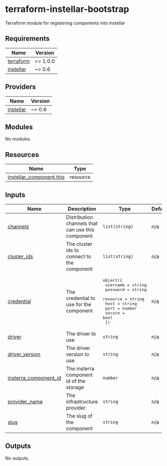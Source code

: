 # terraform-instellar-bootstrap
Terraform module for registering components into instellar


<!-- BEGIN_TF_DOCS -->
## Requirements

| Name | Version |
|------|---------|
| <a name="requirement_terraform"></a> [terraform](#requirement\_terraform) | >= 1.0.0 |
| <a name="requirement_instellar"></a> [instellar](#requirement\_instellar) | ~> 0.6 |

## Providers

| Name | Version |
|------|---------|
| <a name="provider_instellar"></a> [instellar](#provider\_instellar) | ~> 0.6 |

## Modules

No modules.

## Resources

| Name | Type |
|------|------|
| [instellar_component.this](https://registry.terraform.io/providers/upmaru/instellar/latest/docs/resources/component) | resource |

## Inputs

| Name | Description | Type | Default | Required |
|------|-------------|------|---------|:--------:|
| <a name="input_channels"></a> [channels](#input\_channels) | Distribution channels that can use this component | `list(string)` | n/a | yes |
| <a name="input_cluster_ids"></a> [cluster\_ids](#input\_cluster\_ids) | The cluster ids to connect to the component | `list(string)` | n/a | yes |
| <a name="input_credential"></a> [credential](#input\_credential) | The credential to use for the component | <pre>object({<br>    username = string<br>    password = string<br>    resource = string<br>    host     = string<br>    port     = number<br>    secure   = bool<br>  })</pre> | n/a | yes |
| <a name="input_driver"></a> [driver](#input\_driver) | The driver to use | `string` | n/a | yes |
| <a name="input_driver_version"></a> [driver\_version](#input\_driver\_version) | The driver version to use | `string` | n/a | yes |
| <a name="input_insterra_component_id"></a> [insterra\_component\_id](#input\_insterra\_component\_id) | The insterra component id of the storage | `number` | n/a | yes |
| <a name="input_provider_name"></a> [provider\_name](#input\_provider\_name) | The infrastructure provider | `string` | n/a | yes |
| <a name="input_slug"></a> [slug](#input\_slug) | The slug of the component | `string` | n/a | yes |

## Outputs

No outputs.
<!-- END_TF_DOCS -->